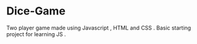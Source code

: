 # Dice-Game
Two player game made using Javascript , HTML and CSS .
Basic starting project for learning JS .


